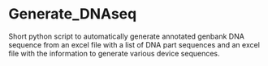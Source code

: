 # Generate_DNAseq
Short python script to automatically generate annotated genbank DNA sequence from an excel file with a list of DNA part sequences and an excel file with the information to generate various device sequences.

